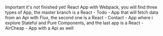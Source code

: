 Important it's not finished yet!  React App with Webpack, you will find three types of App, the master branch is a React - Todo - App that will fetch data from an Api with Flux, the second one is a React - Contact - App where i explore Stateful and  Pure Components, and the last app is a React - AirCheap - App with a Api as well

